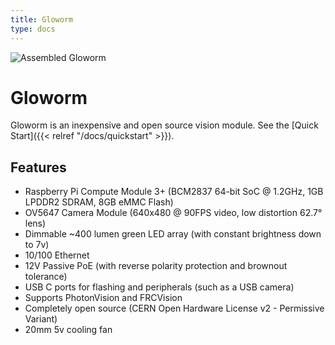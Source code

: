 ```yaml
---
title: Gloworm
type: docs
---
```


![Assembled Gloworm](gloworm.webp)

# Gloworm

Gloworm is an inexpensive and open source vision module. See the [Quick Start]({{< relref "/docs/quickstart" >}}).

## Features

* Raspberry Pi Compute Module 3+ (BCM2837 64-bit SoC @ 1.2GHz, 1GB LPDDR2 SDRAM, 8GB eMMC Flash)
* OV5647 Camera Module (640x480 @ 90FPS video, low distortion 62.7° lens)
* Dimmable ~400 lumen green LED array (with constant brightness down to 7v)
* 10/100 Ethernet
* 12V Passive PoE (with reverse polarity protection and brownout tolerance)
* USB C ports for flashing and peripherals (such as a USB camera)
* Supports PhotonVision and FRCVision
* Completely open source (CERN Open Hardware License v2 - Permissive Variant)
* 20mm 5v cooling fan
